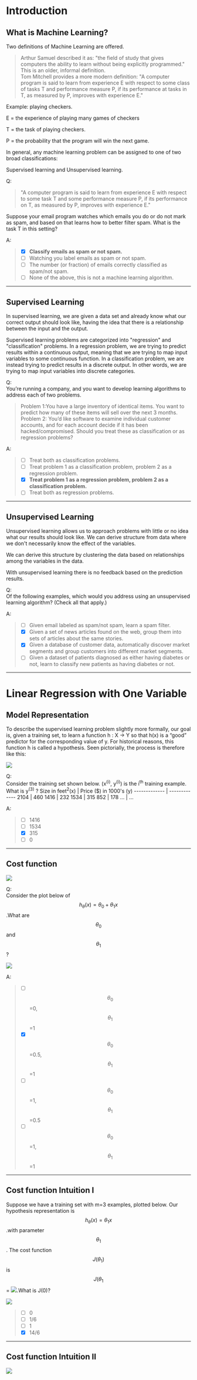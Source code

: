 <script type="text/javascript" src="http://cdn.mathjax.org/mathjax/latest/MathJax.js?config=default"></script>

# Introduction
## What is Machine Learning?
Two definitions of Machine Learning are offered. 
>Arthur Samuel described it as: "the field of study that gives computers the ability to learn without being explicitly programmed." This is an older, informal definition.<br>
Tom Mitchell provides a more modern definition: "A computer program is said to learn from experience E with respect to some class of tasks T and performance measure P, if its performance at tasks in T, as measured by P, improves with experience E."

Example: playing checkers.

E = the experience of playing many games of checkers

T = the task of playing checkers.

P = the probability that the program will win the next game.

In general, any machine learning problem can be assigned to one of two broad classifications:

Supervised learning and Unsupervised learning.

Q: 
>"A computer program is said to learn from experience E with respect to some task T and some performance measure P, if its performance on T, as measured by P, improves with experience E."

Suppose your email program watches which emails you do or do not mark as spam, and based on that learns how to better filter spam. What is the task T in this setting?

A:
> - [x] **Classify emails as spam or not spam.**
> - [ ] Watching you label emails as spam or not spam.
> - [ ] The number (or fraction) of emails correctly classified as spam/not spam.
> - [ ] None of the above, this is not a machine learning algorithm.
------
## Supervised Learning

In supervised learning, we are given a data set and already know what our correct output should look like, having the idea that there is a relationship between the input and the output.

Supervised learning problems are categorized into "regression" and "classification" problems. In a regression problem, we are trying to predict results within a continuous output, meaning that we are trying to map input variables to some continuous function. In a classification problem, we are instead trying to predict results in a discrete output. In other words, we are trying to map input variables into discrete categories.

Q: <br>
You’re running a company, and you want to develop learning algorithms to address each of two problems. 
>Problem 1:You have a large inventory of identical items. You want to predict how many of these items will sell over the next 3 months.<br>
Problem 2: You’d like software to examine individual customer accounts, and for each account decide if it has been hacked/compromised. Should you treat these as classification or as regression problems?

A:
> - [ ] Treat both as classification problems.
> - [ ] Treat problem 1 as a classification problem, problem 2 as a regression problem.
> - [x] **Treat problem 1 as a regression problem, problem 2 as a classification problem.**
> - [ ] Treat both as regression problems.
------
## Unsupervised Learning

Unsupervised learning allows us to approach problems with little or no idea what our results should look like. We can derive structure from data where we don't necessarily know the effect of the variables.

We can derive this structure by clustering the data based on relationships among the variables in the data.

With unsupervised learning there is no feedback based on the prediction results.

Q:<br>
Of the following examples, which would you address using an unsupervised learning algorithm? (Check all that apply.)

A:
> - [ ] Given email labeled as spam/not spam, learn a spam filter.
> - [x] Given a set of news articles found on the web, group them into sets of articles about the same stories.
> - [x] Given a database of customer data, automatically discover market segments and group customers into different market segments.
> - [ ] Given a dataset of patients diagnosed as either having diabetes or not, learn to classify new patients as having diabetes or not.

------
# Linear Regression with One Variable
## Model Representation

To describe the supervised learning problem slightly more formally, our goal is, given a training set, to learn a function h : X → Y so that h(x) is a “good” predictor for the corresponding value of y. For historical reasons, this function h is called a hypothesis. Seen pictorially, the process is therefore like this:

![](https://d3c33hcgiwev3.cloudfront.net/imageAssetProxy.v1/H6qTdZmYEeaagxL7xdFKxA_2f0f671110e8f7446bb2b5b2f75a8874_Screenshot-2016-10-23-20.14.58.png?expiry=1580601600000&hmac=xgyCO3Kgw8eA_c9D0qSuZ5ZeHAT0TYPOQjAN6IfVi48)

Q:<br>
Consider the training set shown below. (x<sup>(i)</sup>, y<sup>(i)</sup>) is the i<sup>th</sup> training example. What is y<sup>(3)</sup> ?
Size in feet<sup>2</sup>(x)  | Price ($) in 1000's (y)
------------- | -------------
2104  | 460
1416  | 232
1534  | 315
852  | 178
...  | ...

A:
> - [ ] 1416 
> - [ ] 1534 
> - [x] 315 
> - [ ] 0 

------
## Cost function
![](https://d3c33hcgiwev3.cloudfront.net/imageAssetProxy.v1/R2YF5Lj3EeajLxLfjQiSjg_110c901f58043f995a35b31431935290_Screen-Shot-2016-12-02-at-5.23.31-PM.png?expiry=1580601600000&hmac=Eg4yLxBu6GA7Yt5ZOvN19RZOY3EFf6gWFnPg15WVjYQ)

Q:<br>
Consider the plot below of $$h_\theta(x)= \theta_0 +\theta_1x$$.What are  $$\theta_0$$ and $$\theta_1$$? 

![](https://spark-public.s3.amazonaws.com/ml/images/2.2-quiz-1-fig.jpg)

A:<br>
> - [ ] $$\theta_0$$ =0, $$\theta_1$$ =1
> - [x] $$\theta_0$$ =0.5, $$\theta_1$$ =1 
> - [ ] $$\theta_0$$ =1, $$\theta_1$$ =0.5
> - [ ] $$\theta_0$$ =1, $$\theta_1$$ =1 

------
## Cost function Intuition I
Suppose we have a training set with m=3 examples, plotted below. Our hypothesis representation is $$h_\theta(x)=\theta_1x$$.with parameter $$\theta_1$$. The cost function $$J(\theta_1)$$ is $$J(\theta_1$$=
![](https://latex.codecogs.com/png.latex?\inline&space;\bg_white&space;{\frac{1}{2m}}\sum_{i=1}^{m}\left&space;(&space;h_\theta(x^{(i)})-y^{(i)}&space;\right&space;)^2).What is J(0)?

![](https://spark-public.s3.amazonaws.com/ml/images/2.3-quiz-1-fig.jpg)

> - [ ] 0
> - [ ] 1/6
> - [ ] 1
> - [x] 14/6

-----
## Cost function Intuition II


![](https://d3c33hcgiwev3.cloudfront.net/imageAssetProxy.v1/N2oKYp2wEeaVChLw2Vaaug_d4d1c5b1c90578b32a6672e3b7e4b3a4_Screenshot-2016-10-29-01.14.37.png?expiry=1580601600000&hmac=o9lxXxnEBvaCPXKWgu6RkkTvZLwDgcwFevfSZaWUUlU)
